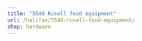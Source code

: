 ```yaml
---
title: "5548 Rusell food equipment"
url: /halifax/5548-rusell-food-equipment/
shop: hardware
---
```

